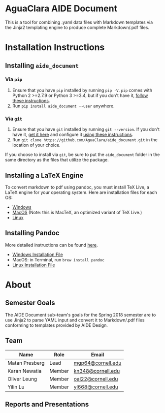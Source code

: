 # AguaClara AIDE Document

This is a tool for combining .yaml data files with Markdown templates via the Jinja2 templating engine to produce complete Markdown/.pdf files.

# Installation Instructions

## Installing `aide_document`

### Via `pip`

1. Ensure that you have `pip` installed by running `pip -V`. `pip` comes with Python 2 >=2.7.9 or Python 3 >=3.4, but if you don't have it, [follow these instructions](https://pip.pypa.io/en/stable/installing/ "Pip Installation Instructions").
2. Run `pip install aide_document --user` anywhere.

### Via `git`

1. Ensure that you have `git` installed by running `git --version`. If you don't have it, [get it here](https://git-scm.com/downloads "Git Installation") and configure it [using these instructions](https://git-scm.com/book/en/v2/Getting-Started-First-Time-Git-Setup "Git Configuration").
2. Run `git clone https://github.com/AguaClara/aide_document.git` in the location of your choice.

If you choose to install via `git`, be sure to put the `aide_document` folder in the same directory as the files that utilize the package.

## Installing a LaTeX Engine

To convert markdown to pdf using pandoc, you must install TeX Live, a LaTeX engine for your operating system. Here are installation files for each OS:
* [Windows](http://mirror.ctan.org/systems/texlive/tlnet/install-tl-windows.exe "Windows TeX Live Installation File")
* [MacOS](http://tug.org/cgi-bin/mactex-download/MacTeX.pkg "MacOS MacTeX Installation File") (Note: this is MacTeX, an optimized variant of TeX Live.)
* [Linux](http://mirror.ctan.org/systems/texlive/tlnet/install-tl-unx.tar.gz "Linux TeX Live Installation File")

## Installing Pandoc

More detailed instructions can be found [here](https://pandoc.org/installing.html).
* [Windows Installation File](https://github.com/jgm/pandoc/releases/download/2.1.2/pandoc-2.1.2-windows.msi "Windows Pandoc Installation File")
* MacOS: in Terminal, run `brew install pandoc`
* [Linux Installation File](https://github.com/jgm/pandoc/releases/download/2.1.2/pandoc-2.1.2-1-amd64.deb "Linux Pandoc Installation File")

# About

## Semester Goals

The AIDE Document sub-team's goals for the Spring 2018 semester are to use Jinja2 to parse YAML input and convert it to Markdown/.pdf files conforming to templates provided by AIDE Design.
## Team

| Name           | Role   | Email             |
|----------------|--------|-------------------|
| Matan Presberg | Lead   | mgp64@cornell.edu |
| Karan Newatia  | Member | kn348@cornell.edu |
| Oliver Leung   | Member | oal22@cornell.edu |
| Yilin Lu       | Member | yl668@cornell.edu |

## Reports and Presentations
